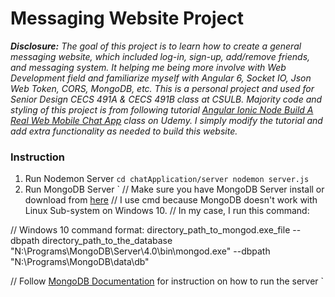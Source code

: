 # Messaging Website Project
*__Disclosure:__ The goal of this project is to learn how to create a general messaging website, which included log-in, sign-up, add/remove friends, and messaging system. It helping me being more involve with Web Development field and familiarize myself with Angular 6, Socket IO, Json Web Token, CORS, MongoDB, etc. This is a personal project and used for Senior Design CECS 491A & CECS 491B class at CSULB. Majority code and styling of this project is from following tutorial [Angular Ionic Node Build A Real Web Mobile Chat App](https://www.udemy.com/angular-ionic-node-build-a-real-web-mobile-chat-app/) class on Udemy. I simply modify the tutorial and add extra functionality as needed to build this website.*


### Instruction
1. Run Nodemon Server
`
cd chatApplication/server
nodemon server.js
`
2. Run MongoDB Server
`
// Make sure you have MongoDB Server install or download from [here](https://www.mongodb.com/download-center/community)
// I use cmd because MongoDB doesn't work with Linux Sub-system on Windows 10.
// In my case, I run this command:

// Windows 10 command format: directory_path_to_mongod.exe_file  --dbpath directory_path_to_the_database
"N:\Programs\MongoDB\Server\4.0\bin\mongod.exe" --dbpath "N:\Programs\MongoDB\data\db"

// Follow [MongoDB Documentation](https://docs.mongodb.com/manual/installation/) for instruction on how to run the server
`

